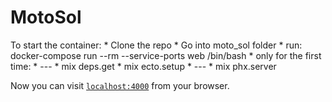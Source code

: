 # MotoSol

  To start the container:
    * Clone the repo
    * Go into moto_sol folder
    * run: docker-compose run --rm --service-ports web /bin/bash
    * only for the first time:
    * ---
    * mix deps.get
    * mix ecto.setup
    * ---
    * mix phx.server

Now you can visit [`localhost:4000`](http://localhost:4000) from your browser.
